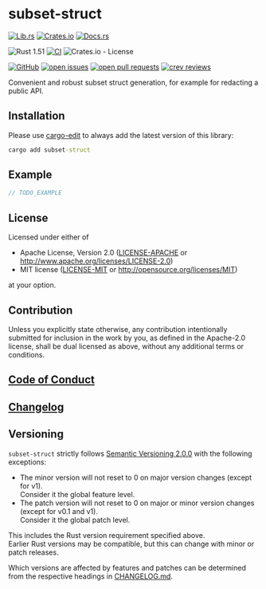 # subset-struct

[![Lib.rs](https://img.shields.io/badge/Lib.rs-*-84f)](https://lib.rs/crates/subset-struct)
[![Crates.io](https://img.shields.io/crates/v/subset-struct)](https://crates.io/crates/subset-struct)
[![Docs.rs](https://docs.rs/subset-struct/badge.svg)](https://docs.rs/subset-struct)

![Rust 1.51](https://img.shields.io/static/v1?logo=Rust&label=&message=1.51&color=grey)
[![CI](https://github.com/Tamschi/subset-struct/workflows/CI/badge.svg?branch=develop)](https://github.com/Tamschi/subset-struct/actions?query=workflow%3ACI+branch%3Adevelop)
![Crates.io - License](https://img.shields.io/crates/l/subset-struct/0.0.1)

[![GitHub](https://img.shields.io/static/v1?logo=GitHub&label=&message=%20&color=grey)](https://github.com/Tamschi/subset-struct)
[![open issues](https://img.shields.io/github/issues-raw/Tamschi/subset-struct)](https://github.com/Tamschi/subset-struct/issues)
[![open pull requests](https://img.shields.io/github/issues-pr-raw/Tamschi/subset-struct)](https://github.com/Tamschi/subset-struct/pulls)
[![crev reviews](https://web.crev.dev/rust-reviews/badge/crev_count/subset-struct.svg)](https://web.crev.dev/rust-reviews/crate/subset-struct/)

Convenient and robust subset struct generation, for example for redacting a public API.

## Installation

Please use [cargo-edit](https://crates.io/crates/cargo-edit) to always add the latest version of this library:

```cmd
cargo add subset-struct
```

## Example

```rust
// TODO_EXAMPLE
```

## License

Licensed under either of

* Apache License, Version 2.0
   ([LICENSE-APACHE](LICENSE-APACHE) or <http://www.apache.org/licenses/LICENSE-2.0>)
* MIT license
   ([LICENSE-MIT](LICENSE-MIT) or <http://opensource.org/licenses/MIT>)

at your option.

## Contribution

Unless you explicitly state otherwise, any contribution intentionally submitted
for inclusion in the work by you, as defined in the Apache-2.0 license, shall be
dual licensed as above, without any additional terms or conditions.

## [Code of Conduct](CODE_OF_CONDUCT.md)

## [Changelog](CHANGELOG.md)

## Versioning

`subset-struct` strictly follows [Semantic Versioning 2.0.0](https://semver.org/spec/v2.0.0.html) with the following exceptions:

* The minor version will not reset to 0 on major version changes (except for v1).  
Consider it the global feature level.
* The patch version will not reset to 0 on major or minor version changes (except for v0.1 and v1).  
Consider it the global patch level.

This includes the Rust version requirement specified above.  
Earlier Rust versions may be compatible, but this can change with minor or patch releases.

Which versions are affected by features and patches can be determined from the respective headings in [CHANGELOG.md](CHANGELOG.md).
